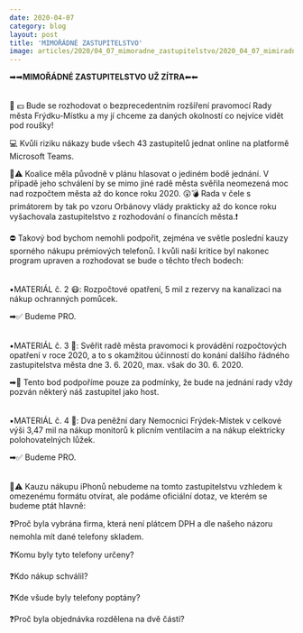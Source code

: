 ```yaml
---
date: 2020-04-07
category: blog
layout: post
title: 'MIMOŘÁDNÉ ZASTUPITELSTVO'
image: articles/2020/04_07_mimoradne_zastupitelstvo/2020_04_07_mimiradne_zastupitelstvo.png
---
```

➡➡<b>MIMOŘÁDNÉ ZASTUPITELSTVO UŽ ZÍTRA</b>⬅⬅
<br>
<br>
<br>
🧐 💵 Bude se rozhodovat o bezprecedentním rozšíření pravomocí Rady města Frýdku-Místku a my jí chceme za daných okolností co nejvíce vidět pod roušky!

💻 Kvůli riziku nákazy bude všech 43 zastupitelů jednat online na platformě Microsoft Teams.

📑⚠ Koalice měla původně v plánu hlasovat o jediném bodě jednání. V případě jeho schválení by se mimo jiné radě města svěřila neomezená moc nad rozpočtem města až do konce roku 2020. 😲💣 Rada v čele s primátorem by tak po vzoru Orbánovy vlády prakticky až do konce roku vyšachovala zastupitelstvo z rozhodování o financích města.❗

⛔ Takový bod bychom nemohli podpořit, zejména ve světle poslední kauzy sporného nákupu prémiových telefonů. I kvůli naší kritice byl nakonec program upraven a rozhodovat se bude o těchto třech bodech:
<br>
<br>
<br>
▪️MATERIÁL č. 2 😷: Rozpočtové opatření, 5 mil z rezervy na kanalizaci na nákup ochranných pomůcek.

➡✅ Budeme PRO.
<br>
<br>
<br>
▪️MATERIÁL č. 3 💸: Svěřit radě města pravomoci k provádění rozpočtových opatření v roce 2020, a to s okamžitou účinností do konání dalšího řádného zastupitelstva města dne 3. 6. 2020, max. však do 30. 6. 2020.

➡🧯 Tento bod podpoříme pouze za podmínky, že bude na jednání rady vždy pozván některý náš zastupitel jako host.
<br>
<br>
<br>
▪️MATERIÁL č. 4 🏥: Dva peněžní dary Nemocnici Frýdek-Místek v celkové výši 3,47 mil na nákup monitorů k plicním ventilacím a na nákup elektricky polohovatelných lůžek.

➡✅ Budeme PRO.
<br>
<br>
<br>
📱⚠ Kauzu nákupu iPhonů nebudeme na tomto zastupitelstvu vzhledem k omezenému formátu otvírat, ale podáme oficiální dotaz, ve kterém se budeme ptát hlavně:

❓Proč byla vybrána firma, která není plátcem DPH a dle našeho názoru nemohla mít dané telefony skladem.

❓Komu byly tyto telefony určeny?

❓Kdo nákup schválil?

❓Kde všude byly telefony poptány?

❓Proč byla objednávka rozdělena na dvě části?
